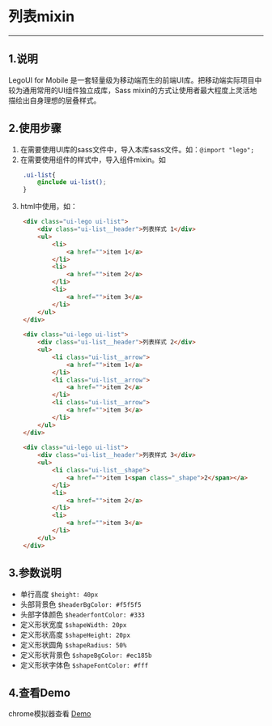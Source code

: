 # 列表mixin

---

## 1.说明
LegoUI for Mobile 是一套轻量级为移动端而生的前端UI库。把移动端实际项目中较为通用常用的UI组件独立成库，Sass mixin的方式让使用者最大程度上灵活地描绘出自身理想的层叠样式。


## 2.使用步骤
1. 在需要使用UI库的sass文件中，导入本库sass文件。如：`@import "lego";`
2. 在需要使用组件的样式中，导入组件mixin。如
```scss
	.ui-list{
		@include ui-list();
	}
```	
3.	html中使用，如：
```html
	<div class="ui-lego ui-list">
        <div class="ui-list__header">列表样式 1</div>
        <ul>
            <li>
                <a href="">item 1</a>
            </li>
            <li>
                <a href="">item 2</a>
            </li>
            <li>
                <a href="">item 3</a>
            </li>
        </ul>
    </div>
    
    <div class="ui-lego ui-list">
        <div class="ui-list__header">列表样式 2</div>
        <ul>
            <li class="ui-list__arrow">
                <a href="">item 1</a>
            </li>
            <li class="ui-list__arrow">
                <a href="">item 2</a>
            </li>
            <li class="ui-list__arrow">
                <a href="">item 3</a>
            </li>
        </ul>
    </div>
    
    <div class="ui-lego ui-list">
        <div class="ui-list__header">列表样式 3</div>
        <ul>
            <li class="ui-list__shape">
                <a href="">item 1<span class="_shape">2</span></a>
            </li>
            <li>
                <a href="">item 2</a>
            </li>
            <li>
                <a href="">item 3</a>
            </li>
        </ul>
    </div>
```

## 3.参数说明
* 单行高度   		`$height: 40px`
* 头部背景色    		`$headerBgColor: #f5f5f5`
* 头部字体颜色  		`$headerfontColor: #333`
* 定义形状宽度  		`$shapeWidth: 20px`		
* 定义形状高度		`$shapeHeight: 20px`		
* 定义形状圆角   		`$shapeRadius: 50%`			
* 定义形状背景色 		`$shapeBgColor: #ec185b`
* 定义形状字体色 		`$shapeFontColor: #fff`

## 4.查看Demo

chrome模拟器查看 [Demo](http://legomobi.sinaapp.com/demo/List.html)
					
